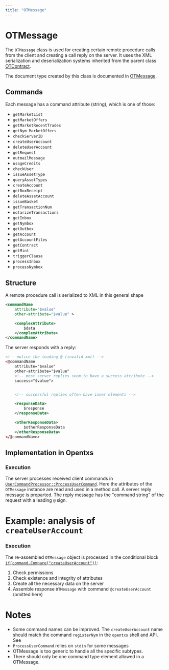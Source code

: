 ```yaml
---
title: "OTMessage"
---
```


# OTMessage

The `OTMessage` class is used for creating certain remote procedure calls from
the client and creating a call reply on the server. It uses the XML
serialization and deserialization systems inherited from the parent class
[OTContract](OTContract.md).

The document type created by this class is documented in
[OTMessage](../doctypes/OTMessage.md).

## Commands

Each message has a command attribute (string), which is one of those:

* `getMarketList`
* `getMarketOffers`
* `getMarketRecentTrades`
* `getNym_MarketOffers`
* `checkServerID`
* `createUserAccount`
* `deleteUserAccount`
* `getRequest`
* `outmailMessage`
* `usageCredits`
* `checkUser`
* `issueAssetType`
* `queryAssetTypes`
* `createAccount`
* `getBoxReceipt`
* `deleteAssetAccount`
* `issueBasket`
* `getTransactionNum`
* `notarizeTransactions`
* `getInbox`
* `getNymbox`
* `getOutbox`
* `getAccount`
* `getAccountFiles`
* `getContract`
* `getMint`
* `triggerClause`
* `processInbox`
* `processNymbox`


## Structure

A remote procedure call is serialized to XML in this general shape

```xml
<commandName
    attribute="$value"
    other-attribute="$value" >

    <complexAttribute>
        $data
    </complexAttribute>
</commandName>
```

The server responds with a reply:

```xml
<!-- notice the leading @ (invalid xml) -->
<@commandName
    attribute="$value"
    other-attribute="$value"
    <!-- most server replies seem to have a success attribute -->
    success="$value">


    <!-- successful replies often have inner elements -->

    <responseData>
        $response
    </responseData>

    <otherResponseData>
        $otherResponseData
    </otherResponseData>
</@commandName>
```

## Implementation in Opentxs

### Execution

The server processes received client commands in
[`UserCommandProcessor::ProcessUserCommand`][UCP_ProcessUserCommand]. Here the
attributes of the `OTMessage` instance are read and used in a method call. A
server reply message is preparted. The reply message has the "command string" of
the request with a leading `@` sign.

# Example: analysis of `createUserAccount`

### Execution

The re-assembled `OTMessage` object is processed in the conditional block
[`if(command.Compare("createUserAccount"))`][Execution_createUserAccount]:

1. Check permissions
1. Check existence and integrity of attributes
1. Create all the necessary data on the server
1. Assemble response `OTMessage` with command `@createUserAccount` (omitted
   here)

# Notes


* Some command names can be improved. The `createUserAccount` name should match
    the command `registerNym` in the `opentxs` shell and API. See
* `ProcessUserCommand` relies on `stdin` for some messages
* OTMessage is too generic to handle all the specific subtypes.
* There should only be one command type element allowed in a OTMessage.


[EnumCmdType]: https://github.com/Open-Transactions/opentxs/blob/e16f3449df27f75d658b0d071c8caf47fbef5db1/include/opentxs/client/OTClient.hpp#L200

[ProcessUserCommand]: https://github.com/Open-Transactions/opentxs/blob/e16f3449df27f75d658b0d071c8caf47fbef5db1/src/client/OTClient.cpp#L8942

[UCP_ProcessUserCommand]: https://github.com/Open-Transactions/opentxs/blob/e03d287573a4f69a7e3acc1346a5b32492d7c502/src/server/UserCommandProcessor.cpp#L166

[Construction_createUserAccount]: https://github.com/Open-Transactions/opentxs/blob/e03d287573a4f69a7e3acc1346a5b32492d7c502/src/client/OTClient.cpp#L8985

[Serialization_createUserAccount]: https://github.com/Open-Transactions/opentxs/blob/e03d287573a4f69a7e3acc1346a5b32492d7c502/src/core/OTMessage.cpp#L510

[Deserialization_createUserAccount]: https://github.com/Open-Transactions/opentxs/blob/e03d287573a4f69a7e3acc1346a5b32492d7c502/src/core/OTMessage.cpp#L2082

[Execution_createUserAccount]: https://github.com/Open-Transactions/opentxs/blob/e03d287573a4f69a7e3acc1346a5b32492d7c502/src/server/UserCommandProcessor.cpp#L412

[UpdateContents]: https://github.com/Open-Transactions/opentxs/blob/e03d287573a4f69a7e3acc1346a5b32492d7c502/src/core/OTMessage.cpp#L310

[ProcessXMLNode]: https://github.com/Open-Transactions/opentxs/blob/e03d287573a4f69a7e3acc1346a5b32492d7c502/src/core/OTMessage.cpp#L1676
